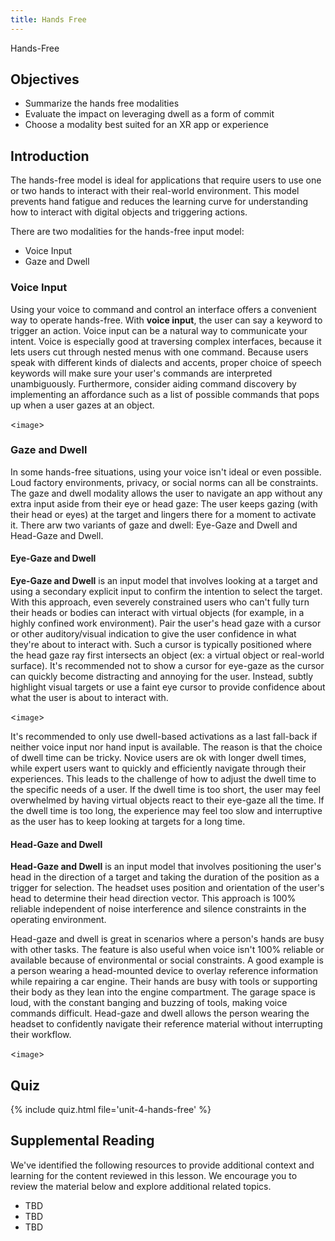 ```yaml
---
title: Hands Free
---
```


Hands-Free

## Objectives

- Summarize the hands free modalities
- Evaluate the impact on leveraging dwell as a form of commit
- Choose a modality best suited for an XR app or experience

## Introduction

The hands-free model is ideal for applications that require users to use one or two hands to interact with their real-world environment. This model prevents hand fatigue and reduces the learning curve for understanding how to interact with digital objects and triggering actions.

There are two modalities for the hands-free input model:

- Voice Input
- Gaze and Dwell

### Voice Input

Using your voice to command and control an interface offers a convenient way to operate hands-free. With **voice input**, the user can say a keyword to trigger an action. Voice input can be a natural way to communicate your intent. Voice is especially good at traversing complex interfaces, because it lets users cut through nested menus with one command. Because users speak with different kinds of dialects and accents, proper choice of speech keywords will make sure your user's commands are interpreted unambiguously. Furthermore, consider aiding command discovery by implementing an affordance such as a list of possible commands that pops up when a user gazes at an object.

<`image`>

### Gaze and Dwell

In some hands-free situations, using your voice isn't ideal or even possible. Loud factory environments, privacy, or social norms can all be constraints. The gaze and dwell modality allows the user to navigate an app without any extra input aside from their eye or head gaze: The user keeps gazing (with their head or eyes) at the target and lingers there for a moment to activate it. There arw two variants of gaze and dwell: Eye-Gaze and Dwell and Head-Gaze and Dwell.

#### Eye-Gaze and Dwell

**Eye-Gaze and Dwell** is an input model that involves looking at a target and using a secondary explicit input to confirm the intention to select the target. With this approach, even severely constrained users who can't fully turn their heads or bodies can interact with virtual objects (for example, in a highly confined work environment). Pair the user's head gaze with a cursor or other auditory/visual indication to give the user confidence in what they're about to interact with. Such a cursor is typically positioned where the head gaze ray first intersects an object (ex: a virtual object or real-world surface). It's recommended not to show a cursor for eye-gaze as the cursor can quickly become distracting and annoying for the user. Instead, subtly highlight visual targets or use a faint eye cursor to provide confidence about what the user is about to interact with.

<`image`>

It's recommended to only use dwell-based activations as a last fall-back if neither voice input nor hand input is available. The reason is that the choice of dwell time can be tricky. Novice users are ok with longer dwell times, while expert users want to quickly and efficiently navigate through their experiences. This leads to the challenge of how to adjust the dwell time to the specific needs of a user. If the dwell time is too short, the user may feel overwhelmed by having virtual objects react to their eye-gaze all the time. If the dwell time is too long, the experience may feel too slow and interruptive as the user has to keep looking at targets for a long time.

#### Head-Gaze and Dwell

**Head-Gaze and Dwell** is an input model that involves positioning the user's head in the direction of a target and taking the duration of the position as a trigger for selection. The headset uses position and orientation of the user's head to determine their head direction vector. This approach is 100% reliable independent of noise interference and silence constraints in the operating environment.

Head-gaze and dwell is great in scenarios where a person's hands are busy with other tasks. The feature is also useful when voice isn't 100% reliable or available because of environmental or social constraints. A good example is a person wearing a head-mounted device to overlay reference information while repairing a car engine. Their hands are busy with tools or supporting their body as they lean into the engine compartment. The garage space is loud, with the constant banging and buzzing of tools, making voice commands difficult. Head-gaze and dwell allows the person wearing the headset to confidently navigate their reference material without interrupting their workflow.

<`image`>

## Quiz

{% include quiz.html file='unit-4-hands-free' %}

## Supplemental Reading

We've identified the following resources to provide additional context and learning for the content reviewed in this lesson. We encourage you to review the material below and explore additional related topics.

- TBD
- TBD
- TBD